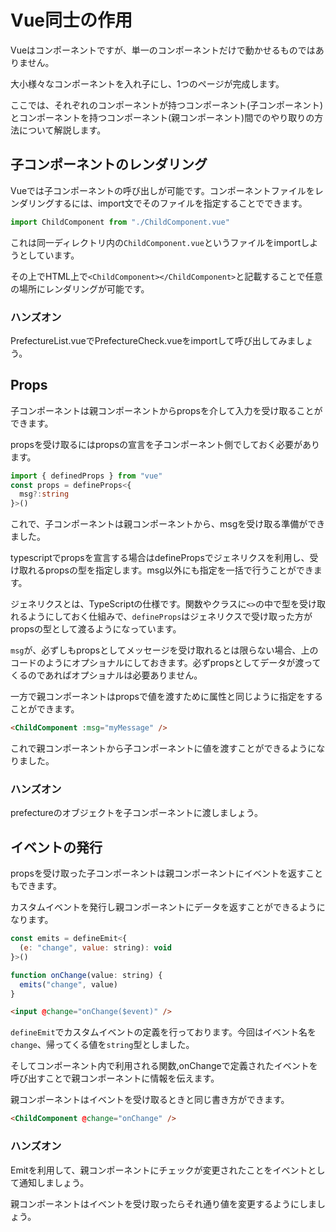 # Vue同士の作用

Vueはコンポーネントですが、単一のコンポーネントだけで動かせるものではありません。

大小様々なコンポーネントを入れ子にし、1つのページが完成します。

ここでは、それぞれのコンポーネントが持つコンポーネント(子コンポーネント)とコンポーネントを持つコンポーネント(親コンポーネント)間でのやり取りの方法について解説します。

## 子コンポーネントのレンダリング

Vueでは子コンポーネントの呼び出しが可能です。コンポーネントファイルをレンダリングするには、import文でそのファイルを指定することでできます。

```javascript
import ChildComponent from "./ChildComponent.vue"
```

これは同一ディレクトリ内の`ChildComponent.vue`というファイルをimportしようとしています。

その上でHTML上で`<ChildComponent></ChildComponent>`と記載することで任意の場所にレンダリングが可能です。

### ハンズオン

PrefectureList.vueでPrefectureCheck.vueをimportして呼び出してみましょう。

## Props

子コンポーネントは親コンポーネントからpropsを介して入力を受け取ることができます。

propsを受け取るにはpropsの宣言を子コンポーネント側でしておく必要があります。

```ts
import { definedProps } from "vue"
const props = defineProps<{
  msg?:string
}>()
```

これで、子コンポーネントは親コンポーネントから、msgを受け取る準備ができました。

typescriptでpropsを宣言する場合はdefinePropsでジェネリクスを利用し、受け取れるpropsの型を指定します。msg以外にも指定を一括で行うことができます。

ジェネリクスとは、TypeScriptの仕様です。関数やクラスに`<>`の中で型を受け取れるようにしておく仕組みで、`defineProps`はジェネリクスで受け取った方がpropsの型として渡るようになっています。

`msg`が、必ずしもpropsとしてメッセージを受け取れるとは限らない場合、上のコードのようにオプショナルにしておきます。必ずpropsとしてデータが渡ってくるのであればオプショナルは必要ありません。

一方で親コンポーネントはpropsで値を渡すために属性と同じように指定をすることができます。

```html
<ChildComponent :msg="myMessage" />
```

これで親コンポーネントから子コンポーネントに値を渡すことができるようになりました。

### ハンズオン

prefectureのオブジェクトを子コンポーネントに渡しましょう。

## イベントの発行

propsを受け取った子コンポーネントは親コンポーネントにイベントを返すこともできます。

カスタムイベントを発行し親コンポーネントにデータを返すことができるようになります。

```javascript
const emits = defineEmit<{
  (e: "change", value: string): void
}>()

function onChange(value: string) {
  emits("change", value)
}
```

```html
<input @change="onChange($event)" />
```

`defineEmit`でカスタムイベントの定義を行っております。今回はイベント名を`change`、帰ってくる値を`string`型としました。

そしてコンポーネント内で利用される関数,onChangeで定義されたイベントを呼び出すことで親コンポーネントに情報を伝えます。

親コンポーネントはイベントを受け取るときと同じ書き方ができます。

```html
<ChildComponent @change="onChange" />
```

### ハンズオン

Emitを利用して、親コンポーネントにチェックが変更されたことをイベントとして通知しましょう。

親コンポーネントはイベントを受け取ったらそれ通り値を変更するようにしましょう。

<!-- ## スロット

データだけでなく、Vueでは親コンポーネントは子コンポーネントにHTMLやコンポーネントを渡す仕組みがあります。

わかりにくいですがイメージ図を用いるとこんな感じです

![スロットのイメージ図](./slots.dbdaf1e8.png)

子コンポーネント`ChildComponent`に任意のテンプレートをバインドできるスロット機能が備わっている場合、スロットを利用してコンテンツをレンダリングできます

```html
<ChildComponent> 
  ここはスロットの領域
</ChildComponent>
```

子コンポーネント側ではスロットとしてコンテンツを描画する位置を`slot`タグで指定できます。

```html
<slot />
```

また、slotタグ内にコンテンツを事前に書いておくことで、親コンポーネントがスロットに何も指定しなかった時、デフォルトで描画するコンテンツを指定しておくことができます。

```html
<slot> デフォルトの描画コンテンツ</slot>
```

### 名前付きスロット

子コンポーネントが複数のスロットを持つことは珍しくありません。その場合名前付きスロットを利用します。

名前付きスロットでは子コンポーネントがスロットに`name`属性を付与しそれぞれのスロットに名前をつけます。

```html
<div class="container">
  <header>
    <slot name="header" />
  </header>
  <main>
    <slot />
  </main>
  <footer>
    <slot name="footer"/>
  </footer>
</div>
```

このように複数のスロットを利用する場合は、名前をつけます。名前をつけなかったスロットはdefaultという名前が自動で割り振られます。これは親コンポーネント側は名前を指定しなかった時、自動でこのスロットが使われます。

親コンポーネント側はスロットを指定する際、`template`タグとnameを利用することで複数のスロットへバインドします。

```html
<Container>
  <template #header>
    ヘッダーのスロットを利用
  </template>
  <template #default>
    defaultのスロットを利用
  </template>
  <template #footer>
    フッターのスロットを利用
  </template>
</Container>
```

このように`#{スロット名}`で利用するスロットを指定できます。 -->
